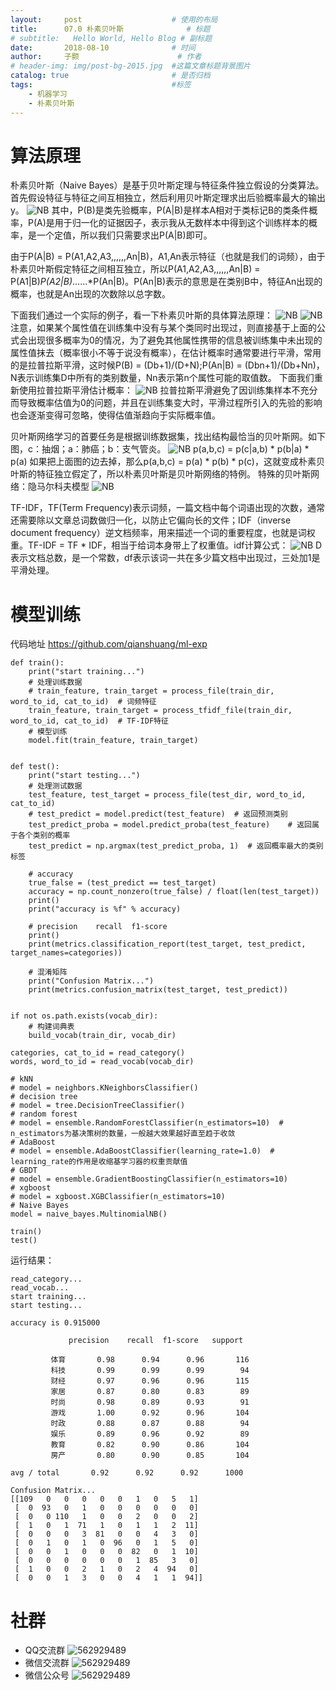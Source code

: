 ```yaml
---
layout:     post   				    # 使用的布局
title:      07.0 朴素贝叶斯 				# 标题 
# subtitle:   Hello World, Hello Blog # 副标题
date:       2018-08-10 				# 时间
author:     子颢 						# 作者
# header-img: img/post-bg-2015.jpg 	#这篇文章标题背景图片
catalog: true 						# 是否归档
tags:								#标签
    - 机器学习
    - 朴素贝叶斯
---
```


# 算法原理

朴素贝叶斯（Naive Bayes）是基于贝叶斯定理与特征条件独立假设的分类算法。首先假设特征与特征之间互相独立，然后利用贝叶斯定理求出后验概率最大的输出y。
![NB](/img/NB-01.jpg)
其中，P(B)是类先验概率，P(A|B)是样本A相对于类标记B的类条件概率，P(A)是用于归一化的证据因子，表示我从无数样本中得到这个训练样本的概率，是一个定值，所以我们只需要求出P(A|B)即可。

由于P(A|B) = P(A1,A2,A3,,,,,,An|B)，A1,An表示特征（也就是我们的词频），由于朴素贝叶斯假定特征之间相互独立，所以P(A1,A2,A3,,,,,,An|B) = P(A1|B)*P(A2|B)*......*P(An|B)。P(An|B)表示的意思是在类别B中，特征An出现的概率，也就是An出现的次数除以总字数。

下面我们通过一个实际的例子，看一下朴素贝叶斯的具体算法原理：
![NB](/img/NB-02.png)
![NB](/img/NB-03.png)
注意，如果某个属性值在训练集中没有与某个类同时出现过，则直接基于上面的公式会出现很多概率为0的情况，为了避免其他属性携带的信息被训练集中未出现的属性值抹去（概率很小不等于说没有概率），在估计概率时通常要进行平滑，常用的是拉普拉斯平滑，这时候P(B) = (Db+1)/(D+N);P(An|B) = (Dbn+1)/(Db+Nn)，N表示训练集D中所有的类别数量，Nn表示第n个属性可能的取值数。
下面我们重新使用拉普拉斯平滑估计概率：
![NB](/img/NB-04.png)
拉普拉斯平滑避免了因训练集样本不充分而导致概率估值为0的问题，并且在训练集变大时，平滑过程所引入的先验的影响也会逐渐变得可忽略，使得估值渐趋向于实际概率值。

贝叶斯网络学习的首要任务是根据训练数据集，找出结构最恰当的贝叶斯网。如下图，c：抽烟；a：肺癌；b：支气管炎。
![NB](/img/NB-05.png)
p(a,b,c) = p(c|a,b) * p(b|a) * p(a)
如果把上面图的边去掉，那么p(a,b,c) = p(a) * p(b) * p(c)，这就变成朴素贝叶斯的特征独立假定了，所以朴素贝叶斯是贝叶斯网络的特例。
特殊的贝叶斯网络：隐马尔科夫模型
![NB](/img/NB-06.png)

TF-IDF，TF(Term Frequency)表示词频，一篇文档中每个词语出现的次数，通常还需要除以文章总词数做归一化，以防止它偏向长的文件；IDF（inverse document frequency）逆文档频率，用来描述一个词的重要程度，也就是词权重。TF-IDF = TF * IDF，相当于给词本身带上了权重值。idf计算公式：
![NB](/img/NB-07.png)
D表示文档总数，是一个常数，df表示该词一共在多少篇文档中出现过，三处加1是平滑处理。

# 模型训练

代码地址 <a href="https://github.com/qianshuang/ml-exp" target="_blank">https://github.com/qianshuang/ml-exp</a>

```
def train():
    print("start training...")
    # 处理训练数据
    # train_feature, train_target = process_file(train_dir, word_to_id, cat_to_id)  # 词频特征
    train_feature, train_target = process_tfidf_file(train_dir, word_to_id, cat_to_id)  # TF-IDF特征
    # 模型训练
    model.fit(train_feature, train_target)


def test():
    print("start testing...")
    # 处理测试数据
    test_feature, test_target = process_file(test_dir, word_to_id, cat_to_id)
    # test_predict = model.predict(test_feature)  # 返回预测类别
    test_predict_proba = model.predict_proba(test_feature)    # 返回属于各个类别的概率
    test_predict = np.argmax(test_predict_proba, 1)  # 返回概率最大的类别标签

    # accuracy
    true_false = (test_predict == test_target)
    accuracy = np.count_nonzero(true_false) / float(len(test_target))
    print()
    print("accuracy is %f" % accuracy)

    # precision    recall  f1-score
    print()
    print(metrics.classification_report(test_target, test_predict, target_names=categories))

    # 混淆矩阵
    print("Confusion Matrix...")
    print(metrics.confusion_matrix(test_target, test_predict))


if not os.path.exists(vocab_dir):
    # 构建词典表
    build_vocab(train_dir, vocab_dir)

categories, cat_to_id = read_category()
words, word_to_id = read_vocab(vocab_dir)

# kNN
# model = neighbors.KNeighborsClassifier()
# decision tree
# model = tree.DecisionTreeClassifier()
# random forest
# model = ensemble.RandomForestClassifier(n_estimators=10)  # n_estimators为基决策树的数量，一般越大效果越好直至趋于收敛
# AdaBoost
# model = ensemble.AdaBoostClassifier(learning_rate=1.0)  # learning_rate的作用是收缩基学习器的权重贡献值
# GBDT
# model = ensemble.GradientBoostingClassifier(n_estimators=10)
# xgboost
# model = xgboost.XGBClassifier(n_estimators=10)
# Naive Bayes
model = naive_bayes.MultinomialNB()

train()
test()
```
运行结果：
```
read_category...
read_vocab...
start training...
start testing...

accuracy is 0.915000

             precision    recall  f1-score   support

         体育       0.98      0.94      0.96       116
         科技       0.99      0.99      0.99        94
         财经       0.97      0.96      0.96       115
         家居       0.87      0.80      0.83        89
         时尚       0.98      0.89      0.93        91
         游戏       1.00      0.92      0.96       104
         时政       0.88      0.87      0.88        94
         娱乐       0.89      0.96      0.92        89
         教育       0.82      0.90      0.86       104
         房产       0.80      0.90      0.85       104

avg / total       0.92      0.92      0.92      1000

Confusion Matrix...
[[109   0   0   0   0   0   1   0   5   1]
 [  0  93   0   1   0   0   0   0   0   0]
 [  0   0 110   1   0   0   2   0   0   2]
 [  1   0   1  71   1   0   1   1   2  11]
 [  0   0   0   3  81   0   0   4   3   0]
 [  0   1   0   1   0  96   0   1   5   0]
 [  0   0   1   0   0   0  82   0   1  10]
 [  0   0   0   0   0   0   1  85   3   0]
 [  1   0   0   2   1   0   2   4  94   0]
 [  0   0   1   3   0   0   4   1   1  94]]
```

# 社群

- QQ交流群
	![562929489](/img/qq_ewm.png)
- 微信交流群
	![562929489](/img/wx_ewm.png)
- 微信公众号
	![562929489](/img/wxgzh_ewm.png)